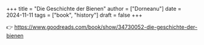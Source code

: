 +++
title = "Die Geschichte der Bienen"
author = ["Dorneanu"]
date = 2024-11-11
tags = ["book", "history"]
draft = false
+++

👉 <https://www.goodreads.com/book/show/34730052-die-geschichte-der-bienen>
